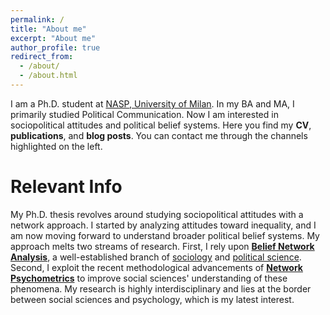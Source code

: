 ```yaml
---
permalink: /
title: "About me"
excerpt: "About me"
author_profile: true
redirect_from: 
  - /about/
  - /about.html
---
```


I am a Ph.D. student at [NASP, University of Milan](https://www.nasp.eu/people/students/students-cohorts/arturo-bertero.html). In my BA and MA, I primarily studied Political Communication. Now I am interested in sociopolitical attitudes and political belief systems. Here you find my **CV**, **publications**, and **blog posts**. You can contact me through the channels highlighted on the left. 

Relevant Info
======
My Ph.D. thesis revolves around studying sociopolitical attitudes with a network approach. I started by analyzing attitudes toward inequality, and I am now moving forward to understand broader political belief systems. My approach melts two streams of research. First, I rely upon [**Belief Network Analysis**](https://www.journals.uchicago.edu/doi/abs/10.1086/691274), a well-established branch of [sociology](https://www.cambridge.org/core/journals/european-journal-of-sociology-archives-europeennes-de-sociologie/article/searching-for-homo-economicus/A1F33AFB1DADF31BF940D2D7C266ACB4) and [political science](https://www.tandfonline.com/doi/pdf/10.1080/08913810608443650). Second, I exploit the recent methodological advancements of [**Network Psychometrics**](https://www.nature.com/articles/s43586-021-00055-w) to improve social sciences' understanding of these phenomena. My research is highly interdisciplinary and lies at the border between social sciences and psychology, which is my latest interest. 

